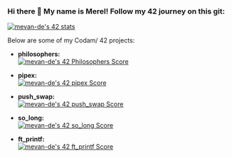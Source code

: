### Hi there 👋 My name is Merel! Follow my 42 journey on this git:

[![mevan-de's 42 stats](https://badge42.vercel.app/api/v2/cl82t5bg600350gkxl3yegwhv/stats?cursusId=21&coalitionId=58)](https://github.com/JaeSeoKim/badge42)

Below are some of my Codam/ 42 projects:

- **philosophers:**     
 [![mevan-de's 42 Philosophers Score](https://badge42.vercel.app/api/v2/cl82t5bg600350gkxl3yegwhv/project/2804441)]([https://github.com/JaeSeoKim/badge42](https://github.com/meerpeer/Philosophers))

- **pipex:**    
[![mevan-de's 42 pipex Score](https://badge42.vercel.app/api/v2/cl82t5bg600350gkxl3yegwhv/project/2746530)](https://github.com/meerpeer/pipex)

- **push_swap:**    
[![mevan-de's 42 push_swap Score](https://badge42.vercel.app/api/v2/cl82t5bg600350gkxl3yegwhv/project/2697033)](https://github.com/meerpeer/push_swap)

- **so_long:**    
[![mevan-de's 42 so_long Score](https://badge42.vercel.app/api/v2/cl82t5bg600350gkxl3yegwhv/project/2516066)](https://github.com/meerpeer/so_long_bonus)

- **ft_printf:**    
[![mevan-de's 42 ft_printf Score](https://badge42.vercel.app/api/v2/cl82t5bg600350gkxl3yegwhv/project/2428683)](https://github.com/meerpeer/printf)

<!--
**meerpeer/meerpeer** is a ✨ _special_ ✨ repository because its `README.md` (this file) appears on your GitHub profile.

Here are some ideas to get you started:

- 🔭 I’m currently working on ...
- 🌱 I’m currently learning ...
- 👯 I’m looking to collaborate on ...
- 🤔 I’m looking for help with ...
- 💬 Ask me about ...
- 📫 How to reach me: ...
- 😄 Pronouns: ...
- ⚡ Fun fact: ...
-->
